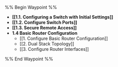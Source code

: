 %% Begin Waypoint %%
- **[[1.1. Configuring a Switch with Initial Settings]]**
- **[[1.2. Configure Switch Ports]]**
- **[[1.3. Secure Remote Access]]**
- **1.4 Basic Router Configuration**
	- [[1. Configure Basic Router Configuration]]
	- [[2. Dual Stack Topology]]
	- [[3. Configure Router Interfaces]]

%% End Waypoint %%

